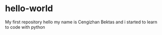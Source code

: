 # hello-world
My first repository
hello my name is Cengizhan Bektas and i started to learn to code with python
